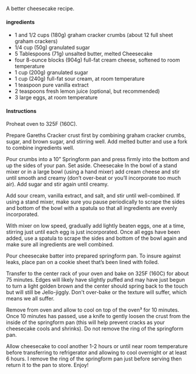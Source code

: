 A better cheesecake recipe.

#### ingredients

- 1 and 1/2 cups (180g) graham cracker crumbs (about 12 full sheet graham crackers)
- 1/4 cup (50g) granulated sugar
- 5 Tablespoons (71g) unsalted butter, melted Cheesecake
- four 8-ounce blocks (904g) full-fat cream cheese, softened to room temperature
- 1 cup (200g) granulated sugar
- 1 cup (240g) full-fat sour cream, at room temperature
- 1 teaspoon pure vanilla extract
- 2 teaspoons fresh lemon juice (optional, but recommended)
- 3 large eggs, at room temperature


#### Instructions

Proheat oven to 325F (160C).

Prepare Gareths Cracker crust first by combining graham cracker crumbs, sugar, and brown sugar, and stirring well. Add melted butter and use a fork to combine ingredients well.

Pour crumbs into a 10” Springform pan and press firmly into the bottom and up the sides of your pan. Set aside.
Cheesecake
In the bowl of a stand mixer or in a large bowl (using a hand mixer) add cream cheese and stir until smooth and creamy (don’t over-beat or you’ll incorporate too much air).
Add sugar and stir again until creamy.

Add sour cream, vanilla extract, and salt, and stir until well-combined. If using a stand mixer, make sure you pause periodically to scrape the sides and bottom of the bowl with a spatula so that all ingredients are evenly incorporated.

With mixer on low speed, gradually add lightly beaten eggs, one at a time, stirring just until each egg is just incorporated. Once all eggs have been added, use a spatula to scrape the sides and bottom of the bowl again and make sure all ingredients are well combined.

Pour cheesecake batter into prepared springform pan. To insure against leaks, place pan on a cookie sheet that’s been lined with foiled.

Transfer to the center rack of your oven and bake on 325F (160C) for about 75 minutes. Edges will likely have slightly puffed and may have just begun to turn a light golden brown and the center should spring back to the touch but will still be Jello-jiggly. Don't over-bake or the texture will suffer, which means we all suffer.

Remove from oven and allow to cool on top of the oven³ for 10 minutes. Once 10 minutes has passed, use a knife to gently loosen the crust from the inside of the springform pan (this will help prevent cracks as your cheesecake cools and shrinks). Do not remove the ring of the springform pan.

Allow cheesecake to cool another 1-2 hours or until near room temperature before transferring to refrigerator and allowing to cool overnight or at least 6 hours. I remove the ring of the springform pan just before serving then return it to the pan to store. Enjoy!